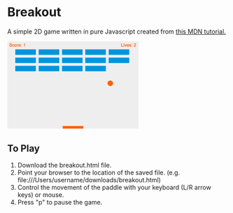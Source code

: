 # Breakout
A simple 2D game written in pure Javascript created from [this MDN tutorial.](https://developer.mozilla.org/en-US/docs/Games/Tutorials/2D_Breakout_game_pure_JavaScript)

<p><img src="/screen-shot.png" alt="Breakout Screen Shot" style="margin:0,auto;width:300px;"></p>

## To Play
<ol>
<li>Download the breakout.html file.</li>
<li>Point your browser to the location of the saved file. (e.g. file:///Users/username/downloads/breakout.html)
<li>Control the movement of the paddle with your keyboard (L/R arrow keys) or mouse.
<li>Press "p" to pause the game.
</ol>
